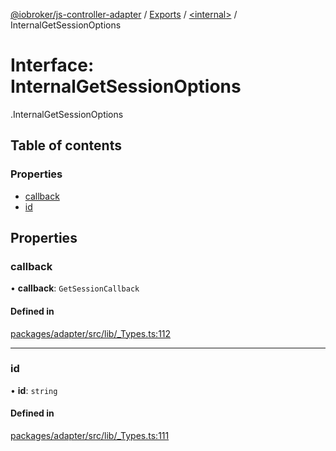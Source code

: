 [@iobroker/js-controller-adapter](../README.md) / [Exports](../modules.md) / [<internal\>](../modules/internal_.md) / InternalGetSessionOptions

# Interface: InternalGetSessionOptions

[<internal>](../modules/internal_.md).InternalGetSessionOptions

## Table of contents

### Properties

- [callback](internal_.InternalGetSessionOptions.md#callback)
- [id](internal_.InternalGetSessionOptions.md#id)

## Properties

### callback

• **callback**: `GetSessionCallback`

#### Defined in

[packages/adapter/src/lib/_Types.ts:112](https://github.com/ioBroker/ioBroker.js-controller/blob/33a5e85a/packages/adapter/src/lib/_Types.ts#L112)

___

### id

• **id**: `string`

#### Defined in

[packages/adapter/src/lib/_Types.ts:111](https://github.com/ioBroker/ioBroker.js-controller/blob/33a5e85a/packages/adapter/src/lib/_Types.ts#L111)
